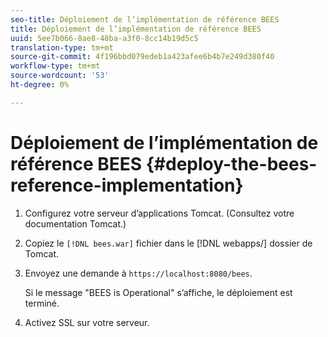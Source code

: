 ```yaml
---
seo-title: Déploiement de l’implémentation de référence BEES
title: Déploiement de l’implémentation de référence BEES
uuid: 5ee7b066-8ae8-48ba-a3f0-8cc14b19d5c5
translation-type: tm+mt
source-git-commit: 4f196bbd079edeb1a423afee6b4b7e249d380f40
workflow-type: tm+mt
source-wordcount: '53'
ht-degree: 0%

---
```



# Déploiement de l’implémentation de référence BEES {#deploy-the-bees-reference-implementation}

1. Configurez votre serveur d’applications Tomcat. (Consultez votre documentation Tomcat.)
1. Copiez le `[!DNL bees.war]` fichier dans le [!DNL webapps/] dossier de Tomcat.
1. Envoyez une demande à `https://localhost:8080/bees`.

   Si le message &quot;BEES is Operational&quot; s’affiche, le déploiement est terminé.
1. Activez SSL sur votre serveur.
